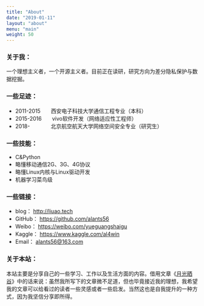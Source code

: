 ```yaml
---
title: "About"
date: "2019-01-11"
layout: "about"
menu: "main"
weight: 50
---
```



###  关于我：

一个理想主义者，一个开源主义者。目前正在读研，研究方向为差分隐私保护与数据挖掘。




### 一些足迹：

* 2011-2015&nbsp; &nbsp; &nbsp; &nbsp;西安电子科技大学通信工程专业（本科）
* 2015-2016&nbsp; &nbsp; &nbsp; &nbsp;vivo软件开发（网络适应性工程师）
* 2018-&nbsp; &nbsp; &nbsp; &nbsp;&nbsp; &nbsp; &nbsp; &nbsp;北京航空航天大学网络空间安全专业（研究生）


### 一些技能：

* C&Python
* 略懂移动通信2G、3G、4G协议
* 略懂Linux内核与Linux驱动开发
* 机器学习菜鸟级






### 一些链接：


* blog：   <http://liuao.tech>
* GitHub： <https://github.com/alants56>
* Weibo：  <https://weibo.com/yueguangshaigu>
* Kaggle： <https://www.kaggle.com/al4win>
* Email：  <alants56@163.com>


### 关于本站：

本站主要是分享自己的一些学习、工作以及生活方面的内容。借用文章《[月光晒谷](http://liuao.tech/post/20080101/index.html)》中的话来说：虽然我所写下的文章微不足道，但也毕竟接近我的理想，我希望我的文章可以给看过的读者一些灵感或者一些启发。当然这也是自我提升的一种方式，因为我坚信分享即所得。







